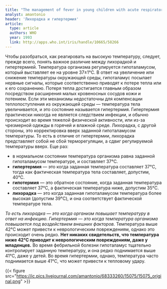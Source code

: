 ```yaml
---
title: "The management of fever in young children with acute respiratory infections in developing countries"
analyst: amantonio
header: 'Лихорадка и гипертермия'
article:
  type: article
  authors: WHO
  year: 1993
  link: http://apps.who.int/iris/handle/10665/58266
---
```


Чтобы разобраться, как реагировать на высокую температуру, следует, прежде всего, понять важное различие между лихорадкой и гипертермией. Температура организма регулируется гипоталамусом, который выставляет ее на уровне 37±1°C. В ответ на увеличение или снижение температуры окружающей среды, гипоталамус посылает нервные сигналы, которые соответственно приводят к потере тепла или к его сохранению. Потеря тепла достигается главным образом посредством расширения малых кровеносных сосудов кожи и потением. Если эти механизмы недостаточны для компенсации теплопоступления из окружающей среды — температура тела увеличивается, и это состояние называется гипертермия. Гипертермия практически никогда не является следствием инфекции, и обычно происходит во время тяжелой физической активности, или из-за чрезмерной одежды в горячей и влажной среде.
Лихорадка, с другой стороны, это корректировка вверх заданной гипоталамусом температуры. То есть в отличие от гипертермии, лихорадка представляет собой не сбой терморегуляции, а сдвиг регулируемой температуры вверх.
Еще раз:
- в нормальном состоянии температура организма равна заданной гипоталамусом температуре, и составляет 37°C.
- **гипертермия** — это когда заданная температура составляет 37°C, тогда как фактическая температура тела составляет, допустим, 40°C.
- **гипотермия** — это обратное состояние, когда заданная температура составляет 37°C, а фактическая температура ниже, допустим 35°C.
- **лихорадка** — это когда заданная гипоталамусом температура более высокая (допустим 39°C), и она соответствует фактической температуре тела.

*То есть лихорадка — это когда организм повышает температуру в ответ на инфекцию. Гипертермия — это когда температура организма повышается под воздействием внешних факторов.*
Температура выше 42°C может привести к неврологическим повреждениям, однако это происходит очень редко. **Нет никаких свидетельств, что температура ниже 42°C приводит к неврологическим повреждениям, даже у младенцев.** Во время фебрильной болезни гипоталамус тщательно контролирует заданную температуру, и она редко поднимается выше 41°C, даже у детей. Во время гипертермии, однако, температура часто поднимается выше 41°C, что может привести к тепловому удару.

{{< figure src="https://ic.pics.livejournal.com/amantonio/68333260/15075/15075_original.png" >}}
